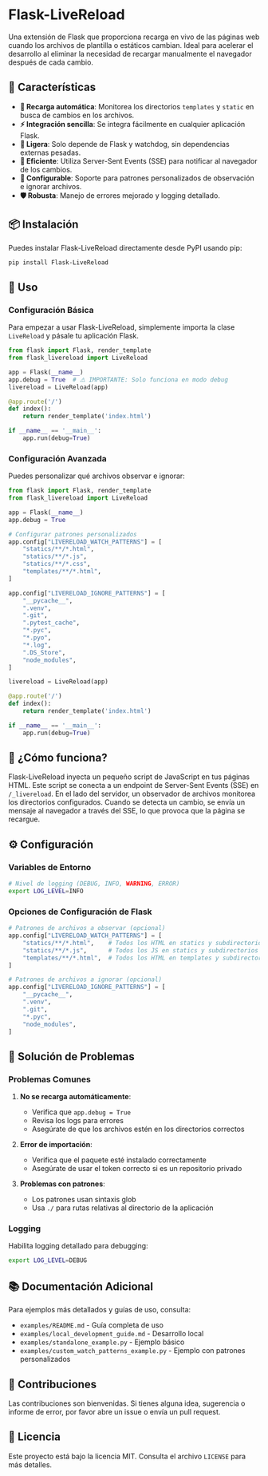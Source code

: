 # Flask-LiveReload

Una extensión de Flask que proporciona recarga en vivo de las páginas web cuando los archivos de plantilla o estáticos cambian. Ideal para acelerar el desarrollo al eliminar la necesidad de recargar manualmente el navegador después de cada cambio.

## 🌟 Características

- **🔄 Recarga automática**: Monitorea los directorios `templates` y `static` en busca de cambios en los archivos.
- **⚡ Integración sencilla**: Se integra fácilmente en cualquier aplicación Flask.
- **🚀 Ligera**: Solo depende de Flask y watchdog, sin dependencias externas pesadas.
- **📡 Eficiente**: Utiliza Server-Sent Events (SSE) para notificar al navegador de los cambios.
- **🔧 Configurable**: Soporte para patrones personalizados de observación e ignorar archivos.
- **🛡️ Robusta**: Manejo de errores mejorado y logging detallado.

## 📦 Instalación

Puedes instalar Flask-LiveReload directamente desde PyPI usando pip:

```bash
pip install Flask-LiveReload
```

## 🚀 Uso

### Configuración Básica

Para empezar a usar Flask-LiveReload, simplemente importa la clase `LiveReload` y pásale tu aplicación Flask.

```python
from flask import Flask, render_template
from flask_livereload import LiveReload

app = Flask(__name__)
app.debug = True  # ⚠️ IMPORTANTE: Solo funciona en modo debug
livereload = LiveReload(app)

@app.route('/')
def index():
    return render_template('index.html')

if __name__ == '__main__':
    app.run(debug=True)
```

### Configuración Avanzada

Puedes personalizar qué archivos observar e ignorar:

```python
from flask import Flask, render_template
from flask_livereload import LiveReload

app = Flask(__name__)
app.debug = True

# Configurar patrones personalizados
app.config["LIVERELOAD_WATCH_PATTERNS"] = [
    "statics/**/*.html",
    "statics/**/*.js",
    "statics/**/*.css",
    "templates/**/*.html",
]

app.config["LIVERELOAD_IGNORE_PATTERNS"] = [
    "__pycache__",
    ".venv",
    ".git",
    ".pytest_cache",
    "*.pyc",
    "*.pyo",
    "*.log",
    ".DS_Store",
    "node_modules",
]

livereload = LiveReload(app)

@app.route('/')
def index():
    return render_template('index.html')

if __name__ == '__main__':
    app.run(debug=True)
```

## 🧠 ¿Cómo funciona?

Flask-LiveReload inyecta un pequeño script de JavaScript en tus páginas HTML. Este script se conecta a un endpoint de Server-Sent Events (SSE) en `/_livereload`. En el lado del servidor, un observador de archivos monitorea los directorios configurados. Cuando se detecta un cambio, se envía un mensaje al navegador a través del SSE, lo que provoca que la página se recargue.

## ⚙️ Configuración

### Variables de Entorno

```bash
# Nivel de logging (DEBUG, INFO, WARNING, ERROR)
export LOG_LEVEL=INFO
```

### Opciones de Configuración de Flask

```python
# Patrones de archivos a observar (opcional)
app.config["LIVERELOAD_WATCH_PATTERNS"] = [
    "statics/**/*.html",    # Todos los HTML en statics y subdirectorios
    "statics/**/*.js",      # Todos los JS en statics y subdirectorios
    "templates/**/*.html",  # Todos los HTML en templates y subdirectorios
]

# Patrones de archivos a ignorar (opcional)
app.config["LIVERELOAD_IGNORE_PATTERNS"] = [
    "__pycache__",
    ".venv",
    ".git",
    "*.pyc",
    "node_modules",
]
```

## 🐛 Solución de Problemas

### Problemas Comunes

1. **No se recarga automáticamente**: 
   - Verifica que `app.debug = True`
   - Revisa los logs para errores
   - Asegúrate de que los archivos estén en los directorios correctos

2. **Error de importación**:
   - Verifica que el paquete esté instalado correctamente
   - Asegúrate de usar el token correcto si es un repositorio privado

3. **Problemas con patrones**:
   - Los patrones usan sintaxis glob
   - Usa `./` para rutas relativas al directorio de la aplicación

### Logging

Habilita logging detallado para debugging:

```bash
export LOG_LEVEL=DEBUG
```

## 📚 Documentación Adicional

Para ejemplos más detallados y guías de uso, consulta:
- `examples/README.md` - Guía completa de uso
- `examples/local_development_guide.md` - Desarrollo local
- `examples/standalone_example.py` - Ejemplo básico
- `examples/custom_watch_patterns_example.py` - Ejemplo con patrones personalizados

## 🤝 Contribuciones

Las contribuciones son bienvenidas. Si tienes alguna idea, sugerencia o informe de error, por favor abre un issue o envía un pull request.

## 📄 Licencia

Este proyecto está bajo la licencia MIT. Consulta el archivo `LICENSE` para más detalles.
